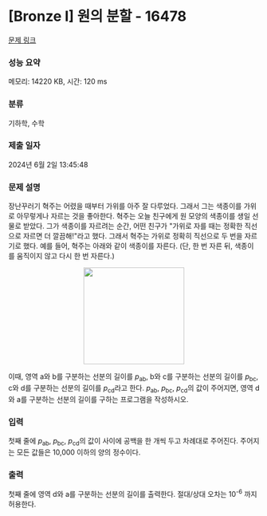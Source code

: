# [Bronze I] 원의 분할 - 16478 

[문제 링크](https://www.acmicpc.net/problem/16478) 

### 성능 요약

메모리: 14220 KB, 시간: 120 ms

### 분류

기하학, 수학

### 제출 일자

2024년 6월 2일 13:45:48

### 문제 설명

<p>장난꾸러기 혁주는 어렸을 때부터 가위를 아주 잘 다루었다. 그래서 그는 색종이를 가위로 아무렇게나 자르는 것을 좋아한다. 혁주는 오늘 친구에게 원 모양의 색종이를 생일 선물로 받았다. 그가 색종이를 자르려는 순간, 어떤 친구가 "가위로 자를 때는 정확한 직선으로 자르면 더 깔끔해!"라고 했다. 그래서 혁주는 가위로 정확히 직선으로 두 번을 자르기로 했다. 예를 들어, 혁주는 아래와 같이 색종이를 자른다. (단, 한 번 자른 뒤, 색종이를 움직이지 않고 다시 한 번 자른다.)</p>

<p style="text-align: center;"><img alt="" src="https://upload.acmicpc.net/d145b442-6d2d-46d1-af78-852ffe9808e2/" style="width: 202px; height: 194px;"></p>

<p>이때, 영역 a와 b를 구분하는 선분의 길이를 <em>p</em><sub>ab</sub>, b와 c를 구분하는 선분의 길이를 <em>p</em><sub>bc</sub>, c와 d를 구분하는 선분의 길이를 <em>p</em><sub>cd</sub>라고 한다. <em>p</em><sub>ab</sub>, <em>p</em><sub>bc</sub>, <em>p</em><sub>cd</sub>의 값이 주어지면, 영역 d와 a를 구분하는 선분의 길이를 구하는 프로그램을 작성하시오.</p>

### 입력 

 <p>첫째 줄에 <em>p</em><sub>ab</sub>, <em>p</em><sub>bc</sub>, <em>p</em><sub>cd</sub>의 값이 사이에 공백을 한 개씩 두고 차례대로 주어진다. 주어지는 모든 값들은 10,000 이하의 양의 정수이다.</p>

### 출력 

 <p>첫째 줄에 영역 d와 a를 구분하는 선분의 길이를 출력한다. 절대/상대 오차는 10<sup>-6</sup> 까지 허용한다.</p>

